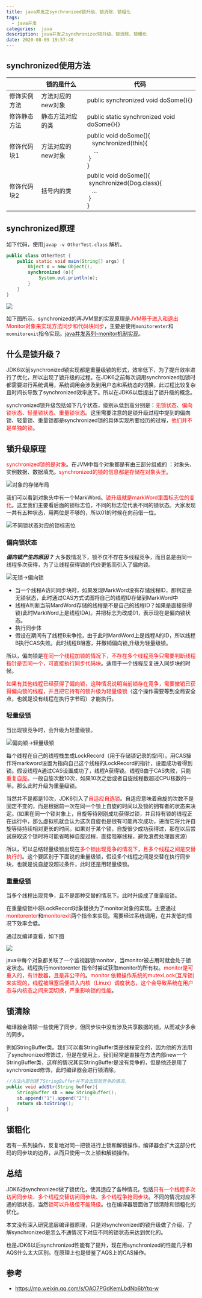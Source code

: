 ```yaml
---
title: java并发之synchronized锁升级、锁消除、锁粗化
tags:
  - java并发
categories:  java
description: java并发之synchronized锁升级、锁消除、锁粗化
date: 2020-08-09 19:57:48
---
```

## synchronized使用方法

|              | 锁的是什么        | 代码                                                         |
| ------------ | ----------------- | ------------------------------------------------------------ |
| 修饰实例方法 | 方法对应的new对象 | public synchronized void doSome(){}                          |
| 修饰静态方法 | 静态方法对应的类  | public static synchronized void doSome(){}                   |
| 修饰代码块1  | 方法对应的new对象 | public void doSome(){<br/>	&nbsp;&nbsp;&nbsp;synchronized(this){<br/>	 &nbsp;&nbsp;&nbsp; ...<br/>	&nbsp;}<br/>} |
| 修饰代码块2  | 括号内的类        | public void doSome(){<br/>	&nbsp;synchronized(Dog.class){<br/>	 &nbsp;&nbsp; ...<br/>	&nbsp;}<br/>} |

## synchronized原理

如下代码，使用`javap -v OtherTest.class` 解析。

```java
public class OtherTest {
    public static void main(String[] args) {
        Object o = new Object();
        synchronized (o){
            System.out.println(o);
        }
    }
}
```

<!--more-->

![](synchronized-up/6.png)

如下图所示，synchronized的再JVM里的实现原理是<font color=red>JVM基于进入和退出Monitor对象来实现方法同步和代码块同步</font>，主要是使用`monitorenter`和`monnitorexit`指令实现。[java并发系列-monitor机制实现](https://www.cnblogs.com/qingshan-tang/p/12698705.html)。

## 什么是锁升级？

JDK6以前synchronized锁实现都是重量级锁的形式，效率低下，为了提升效率进行了优化，所以出现了锁升级的过程。在JDK6之前每次调用synchronized加锁时都需要进行系统调用，系统调用会涉及到用户态和系统态的切换，此过程比较复杂且时间长导致了synchronized效率底下。所以在JDK6以后提出了锁升级的概念。

synchronized锁升级包括如下几个状态，级别从低到高分别是：<font color=red>无锁状态、偏向锁状态、轻量锁状态、重量锁状态</font>。这里需要注意的是锁升级过程中提到的偏向锁、轻量锁、重量锁都是synchronized锁的具体实现所要经历的过程，<font color=red>他们并不是单独的锁</font>。

## 锁升级原理

<font color=red>synchronized锁的是对象</font>。在JVM中每个对象都是有由三部分组成的 ：对象头、实例数据、数据填充。<font color=red>synchronized的锁的信息都是存储在对象头里</font>。

![对象的存储布局](synchronized-up/1.jpg)

我们可以看到对象头中有一个MarkWord。<font color=red>锁升级就是markWord里面标志位的变化</font>。这里我们主要看后面的锁标志位，不同的标志位代表不同的锁状态。大家发现一共有五种状态，用两位是不够的，所以01的时候在向前借一位。

![不同锁状态对应的锁标志位](synchronized-up/2.png)

### 偏向锁状态

***偏向锁产生的原因？*** 大多数情况下，锁不仅不存在多线程竞争，而且总是由同一线程多次获得，为了让线程获得锁的代价更低而引入了偏向锁。

![无锁->偏向锁](synchronized-up/3.png)

- 当一个线程A访问同步块时，如果发现MarkWord没有存储线程ID，那判定是无锁状态，此时通过CAS方式试图将自己的线程ID存储到MarkWord中
- 线程A判断当前MardWord存储的线程是不是自己的线程ID？如果是直接获得锁(此时MarkWord上是线程IDA)。并把标志为改成01，表示现在是偏向锁状态。
- 执行同步体
- 假设在期间有了线程B来争抢，由于此时MardWord上是线程A的ID，所以线程B执行CAS失败。此时线程B阻塞，并撤销偏向锁,升级为轻量级锁。

所以，偏向锁是<font color=red>在同一个线程加锁的情况下，不存在多个线程竞争只需要判断线程指针是否同一个，可直接执行同步代码块</font>。适用于一个线程反复进入同步块的时候。

<font color=red>如果有其他线程已经获得了偏向锁，这种情况说明当前锁存在竞争，需要撤销已获得偏向锁的线程，并且把它持有的锁升级为轻量级锁</font>（这个操作需要等到全局安全点，也就是没有线程在执行字节码）才能执行。

### 轻量级锁

当出现锁竞争时，会升级为轻量级锁。

![偏向锁->轻量级锁](synchronized-up/4.png)

每个线程在自己的线程栈生成LockRecord（用于存储锁记录的空间）。用CAS操作将markword设置为指向自己这个线程的LockRecord的指针，设置成功者得到锁。假设线程A通过CAS设置成功了，线程A获得锁。线程B由于CAS失败，只能<font color=red>重复自旋</font>。一般自旋次数10次，如果10次之后或者自旋线程数超过CPU核数的一半。那么此时升级为重量级锁。

当然并不是都是10次，JDK6引入了<font color=red>自适应自选锁</font>。自适应意味着自旋的次数不是固定不变的，而是根据前一次在同一个锁上自旋的时间以及锁的拥有者的状态来决定。(如果在同一个锁对象上，自旋等待刚刚成功获得过锁，并且持有锁的线程正在运行中，那么虚拟机就会认为这次自旋也是很有可能再次成功，进而它将允许自旋等待持续相对更长的时间。如果对于某个锁，自旋很少成功获得过，那在以后尝试获取这个锁时将可能省略掉自旋过程，直接阻塞线程，避免浪费处理器资源)

所以，可以总结轻量级锁出现在<font color=red>多个锁出现竞争的情况下，且多个线程之间是交替执行的</font>。这个要区别于下面说的重量级锁，假设多个线程之间是交替在执行同步块，也就是说自旋没超过条件，此时还是用轻量级锁。

### 重量级锁

当多个线程出现竞争，且不是那种交替的情况下。此时升级成了重量级锁。

在重量级锁中将LockRecord对象替换为了monitor对象的实现。主要通过<font color=red>monitorenter</font>和<font color=red>monitorexit</font>两个指令来实现。需要经过系统调用，在并发低的情况下效率会低。

通过反编译查看，如下图

![](synchronized-up/5.png)

java中每个对象都关联了一个监视器锁monitor，当monitor被占用时就会处于锁定状态。线程执行monitorenter 指令时尝试获取monitor的所有权。<font color=red>monitor是可重入的，有计数器，且是非公平的</font>。<font color=red>monitor 依赖操作系统的mutexLock(互斥锁)来实现的，线程被阻塞后便进入内核（Linux）调度状态，这个会导致系统在用户态与内核态之间来回切换，严重影响锁的性能</font>。

## 锁清除

编译器会清除一些使用了同步，但同步块中没有涉及共享数据的锁，从而减少多余的同步。

例如StringBuffer类。我们可以看StringBuffer类是线程安全的，因为他的方法用了synchronized修饰过，但是在使用上，我们经常是直接在方法内部new一个StringBuffer类，这样的情况其实StringBuffer是没有竞争的，但是他还是用了synchronized修饰，此时编译器会进行锁清除。

```java
//方法内部创建了StringBuffer并不会出现锁竞争的情况。
public void addStr(String buffer){
	StringBuffer sb = new StringBuffer();
	sb.append("1").append("2");
	return sb.toString(); 
}
```

## 锁粗化

若有一系列操作，反复地对同一把锁进行上锁和解锁操作，编译器会扩大这部分代码的同步块的边界，从而只使用一次上锁和解锁操作。

## 总结

JDK6对synchronized做了锁优化，使其适应了各种情况，包括<font color=red>只有一个线程多次访问同步块、多个线程交替访问同步块、多个线程争抢同步块</font>。不同的情况对应不通的锁状态，当然<font color=red>锁可以升级但不能降级</font>。也在编译器层面做了锁清除和锁粗化的优化。

本文没有深入研究底层编译器原理，只是对synchronized的锁升级做了介绍，了解synchronized是怎么不通情况下对应不同的锁状态来达到优化的。

也是JDK6以后synchronized性能有了提升，现在用synchronized的性能几乎和AQS什么太大区别。在原理上也是借鉴了AQS上的CAS操作。

## 参考

- https://mp.weixin.qq.com/s/OAO7PGdKemLbdNb6bYtq-w

